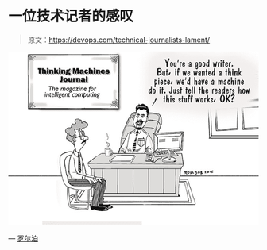 # 一位技术记者的感叹

> 原文：<https://devops.com/technical-journalists-lament/>

![Tech Writers Lament](img/40f1cfc3286853afb8e50743b3725019.png)

— [罗尔泊](https://devops.com/author/breselman/)